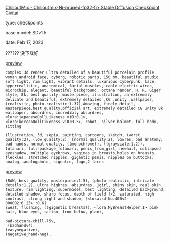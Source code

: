 [ChilloutMix - Chilloutmix-Ni-pruned-fp32-fix  Stable Diffusion Checkpoint  Civitai](https://civitai.com/models/6424/chilloutmix)

type: checkpoints 

base model: SDv1.5

date: Feb 17, 2023

?????? 没下载好

[preview](../../../attach/Pasted%20image%2020240310114531.png)

```
complex 3d render ultra detailed of a beautiful porcelain profile woman android face, cyborg, robotic parts, 150 mm, beautiful studio soft light, rim light, vibrant details, luxurious cyberpunk, lace, hyperrealistic, anatomical, facial muscles, cable electric wires, microchip, elegant, beautiful background, octane render, H. R. Giger style, 8k, best quality, masterpiece, illustration, an extremely delicate and beautiful, extremely detailed ,CG ,unity ,wallpaper, (realistic, photo-realistic:1.37),Amazing, finely detail, masterpiece,best quality,official art, extremely detailed CG unity 8k wallpaper, absurdres, incredibly absurdres,  <lora:japaneseDollLikeness_v10:0.1>, <lora:koreanDollLikeness_v10:0.5>, robot, silver halmet, full body, sitting

illustration, 3d, sepia, painting, cartoons, sketch, (worst quality:2), (low quality:2), (normal quality:2), lowres, bad anatomy, bad hands, normal quality, ((monochrome)), ((grayscale:1.2)), futanari, full-package_futanari, penis_from_girl, newhalf, collapsed eyeshadow, multiple eyebrows, vaginas in breasts,holes on breasts, fleckles, stretched nipples, gigantic penis, nipples on buttocks, analog, analogphoto, signatre, logo,2 faces
```

[preview](NSFW/attach/preview1.png)

```
(RAW, best quality, masterpiece:1.5), (photo realistic, intricate details:1.2), ultra highres, absurdres, 1girl, shiny skin, real skin texture, rim lighting, supermodel, best lighting, detailed background, detailed shadow, sharp focus, depth of field f/2, saturated, high contrast, strong light and shadow, [<lora:sd-No.405v2-000002:0.25>::0.6] 
sweat, flushing, ((gigantic breasts)), <lora:MyBreastHelper:1> pink hair, blue eyes, tattoo, from below, plant,

bad-picture-chill-75v,
 (badhandv4),
(easynegative),
(negative_hand-neg),
```